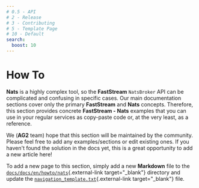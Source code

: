 ```yaml
---
# 0.5 - API
# 2 - Release
# 3 - Contributing
# 5 - Template Page
# 10 - Default
search:
  boost: 10
---
```


# How To

**Nats** is a highly complex tool, so the **FastStream** `NatsBroker` API can be complicated and confusing in specific cases. Our main documentation sections cover only the primary **FastStream** and **Nats** concepts. Therefore, this section provides concrete **FastStream - Nats** examples that you can use in your regular services as copy-paste code or, at the very least, as a reference.

We (**AG2** team) hope that this section will be maintained by the community. Please feel free to add any examples/sections or edit existing ones. If you haven't found the solution in the docs yet, this is a great opportunity to add a new article here!

To add a new page to this section, simply add a new **Markdown** file to the [`docs/docs/en/howto/nats`](https://github.com/ag2ai/faststream/tree/main/docs/docs/en/howto/nats){.external-link target="_blank"} directory and update the [`navigation_template.txt`](https://github.com/ag2ai/faststream/blob/main/docs/docs/navigation_template.txt){.external-link target="_blank"} file.

